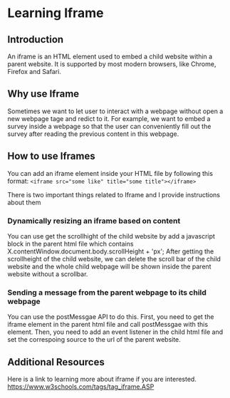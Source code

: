 # Learning Iframe

## Introduction

An iframe is an HTML element used to embed a child website within a parent website. It is supported by most modern browsers, like Chrome, Firefox and Safari.

## Why use Iframe
Sometimes we want to let user to interact with a webpage without open a new webpage tage and redict to it. For example, we want to embed a survey inside a webpage so that the user can conveniently fill out the survey after reading the previous content in this webpage.

## How to use Iframes
You can add an iframe element inside your HTML file by following this format:
`<iframe src="some like" title="some title"></iframe>`

There is two important things related to Iframe and I provide instructions about them

### Dynamically resizing an iframe based on content
You can use get the scrollhight of the child website by add a javascript block in the parent html file which contains X.contentWindow.document.body.scrollHeight + 'px';
After getting the scrollheight of the child website, we can delete the scroll bar of the child website and the whole child webpage will be shown inside the parent website without a scrollbar.

### Sending a message from the parent webpage to its child webpage
You can use the postMessgae API to do this. First, you need to get the iframe element in the parent html file and call postMessgae with this element. 
Then, you need to add an event listener in the child html file and set the correspoing source to the url of the parent website.

## Additional Resources
Here is a link to learning more about iframe if you are interested.
https://www.w3schools.com/tags/tag_iframe.ASP

